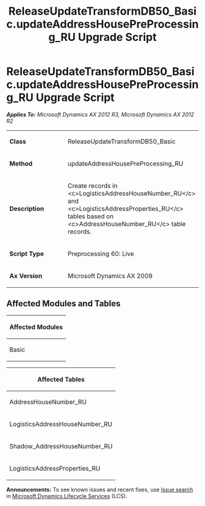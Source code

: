 ﻿---
title: ReleaseUpdateTransformDB50_Basic.updateAddressHousePreProcessing_RU Upgrade Script
TOCTitle: ReleaseUpdateTransformDB50_Basic.updateAddressHousePreProcessing_RU Upgrade Script
ms:assetid: 0c22a183-70a0-8e3e-fd38-de0edde60f0e
ms:mtpsurl: https://msdn.microsoft.com/en-us/library/JJ735670(v=AX.60)
ms:contentKeyID: 49706579
ms.date: 05/18/2015
mtps_version: v=AX.60
---

# ReleaseUpdateTransformDB50\_Basic.updateAddressHousePreProcessing\_RU Upgrade Script 


_**Applies To:** Microsoft Dynamics AX 2012 R3, Microsoft Dynamics AX 2012 R2_

<table>
<colgroup>
<col style="width: 50%" />
<col style="width: 50%" />
</colgroup>
<tbody>
<tr class="odd">
<td><p><strong>Class</strong></p></td>
<td><p>ReleaseUpdateTransformDB50_Basic</p></td>
</tr>
<tr class="even">
<td><p><strong>Method</strong></p></td>
<td><p>updateAddressHousePreProcessing_RU</p></td>
</tr>
<tr class="odd">
<td><p><strong>Description</strong></p></td>
<td><p>Create records in &lt;c&gt;LogisticsAddressHouseNumber_RU&lt;/c&gt; and &lt;c&gt;LogisticsAddressProperties_RU&lt;/c&gt; tables based on &lt;c&gt;AddressHouseNumber_RU&lt;/c&gt; table records.</p></td>
</tr>
<tr class="even">
<td><p><strong>Script Type</strong></p></td>
<td><p>Preprocessing 60: Live</p></td>
</tr>
<tr class="odd">
<td><p><strong>Ax Version</strong></p></td>
<td><p>Microsoft Dynamics AX 2009</p></td>
</tr>
</tbody>
</table>


## Affected Modules and Tables

<table>
<colgroup>
<col style="width: 100%" />
</colgroup>
<thead>
<tr class="header">
<th><p>Affected Modules</p></th>
</tr>
</thead>
<tbody>
<tr class="odd">
<td><p>Basic</p></td>
</tr>
</tbody>
</table>


<table>
<colgroup>
<col style="width: 100%" />
</colgroup>
<thead>
<tr class="header">
<th><p>Affected Tables</p></th>
</tr>
</thead>
<tbody>
<tr class="odd">
<td><p>AddressHouseNumber_RU</p></td>
</tr>
<tr class="even">
<td><p>LogisticsAddressHouseNumber_RU</p></td>
</tr>
<tr class="odd">
<td><p>Shadow_AddressHouseNumber_RU</p></td>
</tr>
<tr class="even">
<td><p>LogisticsAddressProperties_RU</p></td>
</tr>
</tbody>
</table>

  
**Announcements:** To see known issues and recent fixes, use [Issue search](http://go.microsoft.com/fwlink/?linkid=389258) in [Microsoft Dynamics Lifecycle Services](http://go.microsoft.com/fwlink/?linkid=306505) (LCS).


